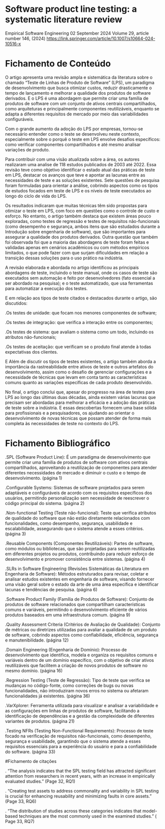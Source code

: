 # Software product line testing: a systematic literature review
Empirical Software Engineering 02 September 2024
Volume 29, article number 146, (2024)
https://link.springer.com/article/10.1007/s10664-024-10516-x

# Fichamento de Conteúdo

O artigo apresenta uma revisão ampla e sistemática da literatura sobre o chamado “Teste de Linhas de Produto de Software” (LPS), um paradigma de desenvolvimento que busca otimizar custos, reduzir drasticamente o tempo de lançamento e melhorar a qualidade dos produtos de software derivados. E o LPS é uma abordagem que permite criar uma família de produtos de software com um conjunto de ativos centrais compartilhados, como arquiteturas e  principalmente componentes reutilizáveis, enquanto se adapta a diferentes requisitos de mercado por meio das variabilidades configuráveis. 

Com o grande aumento da adoção do LPS por empresas, tornou-se necessário entender como o teste se desenvolveu neste contexto, especialmente sobre o porquê o teste em LPS envolve desafios específicos: como verificar componentes compartilhados e até mesmo analisar variações de produto.

Para contribuir com uma visão atualizada sobre a área, os autores realizaram uma analise de 118 estudos publicados de 2003 até 2022. Essa revisão teve como objetivo identificar o estado atual das práticas de teste em LPS, destacar os avanços que teve e apontar as lacunas entre as necessidades de teste e as soluções existentes. Sete questões de pesquisa foram formuladas para orientar a análise, cobrindo aspectos como os tipos de estudos focados em teste de LPS e os níveis de teste executados ao longo do ciclo de vida do LPS.

Os resultados indicaram que muitas técnicas têm sido propostas para otimizar o teste em LPS, com foco em questões como o controle de custo e esforço. No entanto, o artigo também destaca que existem áreas pouco exploradas, como testes de regressão e testes de requisitos não-funcionais (como  desempenho e segurança, ambos itens que são estudados durante a Introdução sobre engenharia de software), que são importantes para assegurar a qualidade dos produtos derivados. Outra questão que também foi observada foi que a maioria das abordagens de teste foram feitas e validadas apenas em cenários acadêmicos ou com métodos empíricos limitados, o que pode fazer com que surjam  dificuldades em relação a transição dessas soluções para o uso prático na indústria.

A revisão elaborada e abordada no artigo identificou as principais abordagens de teste, incluindo o teste manual, onde os casos de teste são executados sem automação e feito por desenvolvedores (fato essencial a ser abordado na pesquisa); e o teste automatizado, que usa ferramentas para automatizar a execução dos testes. 

E em relação aos tipos de teste citados e destacados durante o artigo, são discutidos: 

.Os testes de unidade: que focam nos menores componentes de software;

.Os testes de integração: que verifica a interação entre os componentes;

.Os testes de sistema: que avaliam o sistema como um todo, incluindo os atributos não-funcionais;


.Os testes de aceitação: que verificam se o produto final atende à todas expectativas dos clientes.

E Além de discutir os tipos de testes existentes, o artigo também aborda a importância da rastreabilidade entre ativos de teste e outros artefatos do desenvolvimento, assim como o desafio de gerenciar configurações e a necessidade de técnicas que levam em conta tanto as características comuns quanto as variações específicas de cada produto desenvolvido. 

No final, o artigo conclui que, apesar do progresso na área de testes para LPS ao longo das últimas duas décadas, ainda existem várias lacunas que precisam ser abordadas para melhorar a eficácia e a adoção das práticas de teste sobre a indústria.  E essas descobertas fornecem uma base sólida para profissionais e a pesquisadores, os ajudando ao orientar o desenvolvimento de novas técnicas que possam atender de forma mais completa às necessidades de teste no contexto do LPS.

# Fichamento Bibliográfico

.SPL (Software Product Line): É um paradigma de desenvolvimento que permite criar uma família de produtos de software com ativos centrais compartilhados, aproveitando a reutilização de componentes para atender diferentes necessidades de mercado e diminuir o custo e o tempo de desenvolvimento. (página 1)


.Configurable Systems: Sistemas de software projetados para serem adaptáveis e configuráveis de acordo com os requisitos específicos dos usuários, permitindo personalização sem necessidade de reescrever o código principal do sistema. (página 2)

.Non-functional Testing (Teste não-funcional): Teste que verifica atributos de qualidade do software que não estão diretamente relacionados com funcionalidades, como desempenho, segurança, usabilidade e escalabilidade, assegurando que o sistema atende a esses critérios. (página 3)

.Reusable Components (Componentes Reutilizáveis): 
Partes de software, como módulos ou bibliotecas, que são projetadas para serem reutilizadas em diferentes projetos ou produtos, contribuindo para reduzir esforço de desenvolvimento e promover consistência entre sistemas. (página 4)

.SLRs in Software Engineering (Revisões Sistemáticas da Literatura em Engenharia de Software): Métodos estruturados para revisar, coletar e analisar estudos existentes em engenharia de software, visando fornecer uma visão geral sobre o estado da arte de uma área específica e identificar lacunas e tendências de pesquisa. (página 6)

.Software Product Family (Família de Produtos de Software): Conjunto de produtos de software relacionados que compartilham características comuns e variáveis, permitindo o desenvolvimento eficiente de vários produtos baseados em uma infraestrutura comum. (página 9)

.Quality Assessment Criteria (Critérios de Avaliação de Qualidade): Conjunto de métricas ou diretrizes utilizadas para avaliar a qualidade de um produto de software, cobrindo aspectos como confiabilidade, eficiência, segurança e manutenibilidade. (página 12) 

.Domain Engineering (Engenharia de Domínio): Processo de desenvolvimento que identifica, modela e organiza os requisitos comuns e variáveis dentro de um domínio específico, com o objetivo de criar ativos reutilizáveis que facilitem a criação de novos produtos de software no mesmo domínio. (página 16)

.Regression Testing (Teste de Regressão): Tipo de teste que verifica se mudanças no código-fonte, como correções de bugs ou novas funcionalidades, não introduziram novos erros no sistema ou afetaram funcionalidades já existentes. (página 36)

.VarXplorer: Ferramenta utilizada para visualizar e analisar a variabilidade e as configurações em linhas de produtos de software, facilitando a identificação de dependências e a gestão da complexidade de diferentes variantes de produtos. (página 21)

.Testing NFRs (Testing Non-Functional Requirements):
 Processo de teste focado na verificação de requisitos não-funcionais, como desempenho, segurança e usabilidade, garantindo que o sistema atende a esses requisitos essenciais para a experiência do usuário e para a confiabilidade do software. (página 33)

 #Fichamento de citações

 . “The analysis indicates that the SPL testing field has attracted significant attention from researchers in recent years, with an increase in empirically evaluated studies.” (Page 32, RQ1)


. “Creating test assets to address commonality and variability in SPL testing is crucial for enhancing reusability and minimizing faults in core assets.” (Page 33, RQ6)


. “The distribution of studies across these categories indicates that model-based techniques are the most commonly used in the examined studies.” ( Page 33, RQ7)








